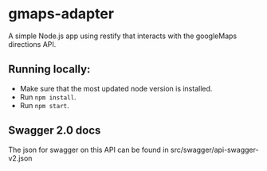 # gmaps-adapter

A simple Node.js app using restify that interacts with the googleMaps directions API.

## Running locally:

* Make sure that the most updated node version is installed.
* Run `npm install`.
* Run `npm start`.

## Swagger 2.0 docs

The json for swagger on this API can be found in src/swagger/api-swagger-v2.json
